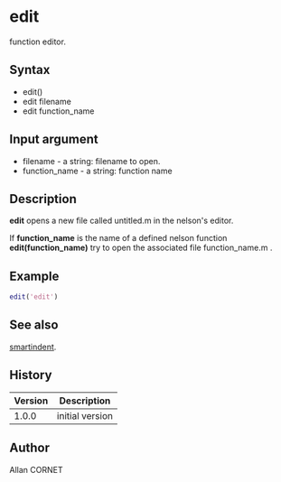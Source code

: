

# edit

function editor.

## Syntax

- edit()
- edit filename
- edit function_name

## Input argument

 - filename - a string: filename to open.
 - function_name - a string: function name

## Description


  <p><b>edit</b> opens a new file called untitled.m in the nelson's editor.</p>
  <p>If <b>function_name</b> is the name of a defined nelson function <b>edit(function_name)</b> try to open the associated file function_name.m .</p>


## Example

```matlab
edit('edit')
```

## See also

[smartindent](smartindent.md).
## History

|Version|Description|
|------|------|
|1.0.0|initial version|


## Author

Allan CORNET



